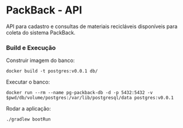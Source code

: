 # PackBack - API

API para cadastro e consultas de materiais recicláveis disponíveis para coleta do sistema PackBack.

### Build e Execução

Construir imagem do banco:
```
docker build -t postgres:v0.0.1 db/
```

Executar o banco:
```
docker run --rm --name pg-packback-db -d -p 5432:5432 -v $pwd/db/volume/postgres:/var/lib/postgresql/data postgres:v0.0.1
```

Rodar a aplicação:
```
./gradlew bootRun
```